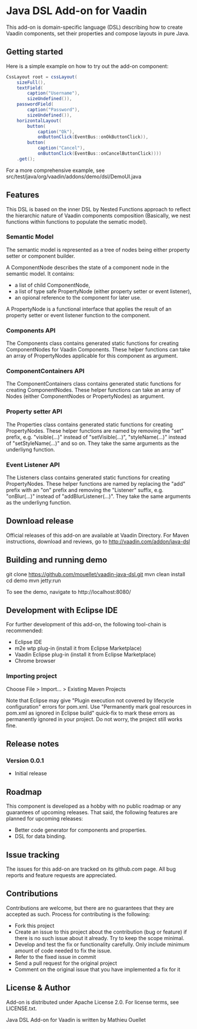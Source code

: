 # Java DSL Add-on for Vaadin

This add-on is domain-specific language (DSL) describing how to create Vaadin components, set their properties and compose layouts in pure Java.

## Getting started

Here is a simple example on how to try out the add-on component:

```java
CssLayout root = cssLayout(
    sizeFull(),
    textField(
        caption("Username"),
        sizeUndefined()),
    passwordField(
        caption("Password"),
        sizeUndefined()),
    horizontalLayout(
        button(
            caption("Ok"),
            onButtonClick(EventBus::onOkButtonClick)),
        button(
            caption("Cancel"),
            onButtonClick(EventBus::onCancelButtonClick))))
    .get();
```

For a more comprehensive example, see src/test/java/org/vaadin/addons/demo/dsl/DemoUI.java

## Features

This DSL is based on the inner DSL by Nested Functions approach to reflect the hierarchic nature of Vaadin components composition (Basically, we nest functions within functions to populate the sematic model).

### Semantic Model

The semantic model is represented as a tree of nodes being either property setter or component builder.

A ComponentNode describes the state of a component node in the semantic model. It contains:
- a list of child ComponentNode,
- a list of type safe PropertyNode (either property setter or event listener),
- an opional reference to the component for later use.

A PropertyNode is a functional interface that applies the result of an property setter or event listener function to the component.

### Components API

The Components class contains generated static functions for creating ComponentNodes for Vaadin Components. These helper functions can take an array of PropertyNodes applicable for this component as argument.

### ComponentContainers API

The ComponentContainers class contains generated static functions for creating ComponentNodes. These helper functions can take an array of Nodes (either ComponentNodes or PropertyNodes) as argument.

### Property setter API

The Properties class contains generated static functions for creating PropertyNodes. These helper functions are named by removing the "set" prefix, e.g. "visible(...)" instead of "setVisible(...)", "styleName(...)" instead of "setStyleName(...)" and so on. They take the same arguments as the underliyng function.

### Event Listener API

The Listeners class contains generated static functions for creating PropertyNodes. These helper functions are named by replacing the "add" prefix with an "on" prefix and removing the "Listener" suffix, e.g. "onBlur(...)" instead of "addBlurListener(...)". They take the same arguments as the underliyng function.

## Download release

Official releases of this add-on are available at Vaadin Directory. For Maven instructions, download and reviews, go to http://vaadin.com/addon/java-dsl

## Building and running demo

git clone https://github.com/mouellet/vaadin-java-dsl.git
mvn clean install
cd demo
mvn jetty:run

To see the demo, navigate to http://localhost:8080/

## Development with Eclipse IDE

For further development of this add-on, the following tool-chain is recommended:
- Eclipse IDE
- m2e wtp plug-in (install it from Eclipse Marketplace)
- Vaadin Eclipse plug-in (install it from Eclipse Marketplace)
- Chrome browser

### Importing project

Choose File > Import... > Existing Maven Projects

Note that Eclipse may give "Plugin execution not covered by lifecycle configuration" errors for pom.xml. Use "Permanently mark goal resources in pom.xml as ignored in Eclipse build" quick-fix to mark these errors as permanently ignored in your project. Do not worry, the project still works fine. 

## Release notes

### Version 0.0.1
- Initial release

## Roadmap

This component is developed as a hobby with no public roadmap or any guarantees of upcoming releases. That said, the following features are planned for upcoming releases:
- Better code generator for components and properties.
- DSL for data binding.

## Issue tracking

The issues for this add-on are tracked on its github.com page. All bug reports and feature requests are appreciated. 

## Contributions

Contributions are welcome, but there are no guarantees that they are accepted as such. Process for contributing is the following:
- Fork this project
- Create an issue to this project about the contribution (bug or feature) if there is no such issue about it already. Try to keep the scope minimal.
- Develop and test the fix or functionality carefully. Only include minimum amount of code needed to fix the issue.
- Refer to the fixed issue in commit
- Send a pull request for the original project
- Comment on the original issue that you have implemented a fix for it

## License & Author

Add-on is distributed under Apache License 2.0. For license terms, see LICENSE.txt.

Java DSL Add-on for Vaadin is written by Mathieu Ouellet
